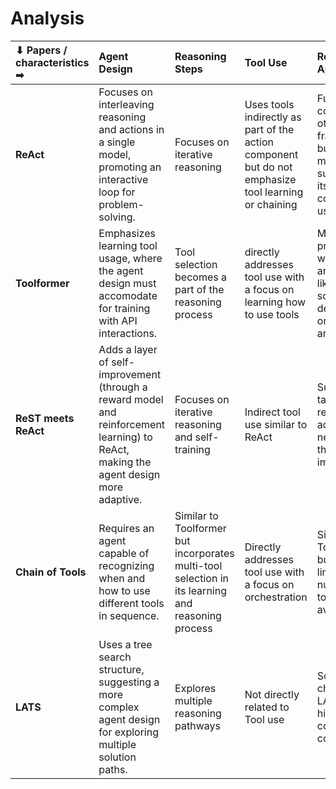 # Analysis

|⬇ Papers / characteristics ➡ |Agent Design |Reasoning Steps |Tool Use |Real-World Applicability|
|:-|:-|:-|:-|:-|
|**ReAct**|Focuses on interleaving reasoning and actions in a single model, promoting an interactive loop for problem-solving.|Focuses on iterative reasoning|Uses tools indirectly as part of the action component but do not emphasize tool learning or chaining|Fundamental concept that other frameworks build upon, might not be suitable all by itself for complex usecases.|
|**Toolformer**|Emphasizes learning tool usage, where the agent design must accomodate for training with API interactions.|Tool selection becomes a part of the reasoning process|directly addresses tool use with a focus on learning how to use tools|Might be practical where APIs are prevalent, like in software development or data analysis|
|**ReST meets ReAct**|Adds a layer of self-improvement (through a reward model and reinforcement learning) to ReAct, making the agent design more adaptive.|Focuses on iterative reasoning and self-training|Indirect tool use similar to ReAct|Suitable for tasks that require adaptation to new contexts throught self-improvement|
|**Chain of Tools**|Requires an agent capable of recognizing when and how to use different tools in sequence.|Similar to Toolformer but incorporates multi-tool selection in its learning and reasoning process|Directly addresses tool use with a focus on orchestration|Similar to Toolformer, but might be limited by the number of tools available.|
|**LATS**|Uses a tree search structure, suggesting a more complex agent design for exploring multiple solution paths.|Explores multiple reasoning pathways|Not directly related to Tool use|Scalability is a challenge for LATS due to higher computational complexity.|


